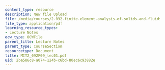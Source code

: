 ```yaml
---
content_type: resource
description: New file Upload
file: /media/courses/2-092-finite-element-analysis-of-solids-and-fluids-i-fall-2009/2ba586c8a074124bc6bd80ec6c93882e_MIT2_092F09_lec01.pdf
file_type: application/pdf
learning_resource_types:
- Lecture Notes
ocw_type: OCWFile
parent_title: Lecture Notes
parent_type: CourseSection
resourcetype: Document
title: MIT2_092F09_lec01.pdf
uid: 2ba586c8-a074-124b-c6bd-80ec6c93882e
---
```

